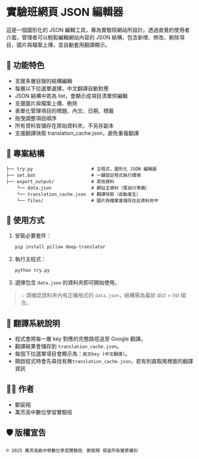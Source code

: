 # 實驗班網頁 JSON 編輯器

這是一個圖形化的 JSON 編輯工具，專為實驗班網站所設計。透過直覺的使用者介面，管理者可以輕鬆編輯網站內容的 JSON 結構，包含新增、修改、刪除項目，圖片與檔案上傳，並自動套用翻譯顯示。

## 🧩 功能特色

- 支援多層目錄的結構編輯
- 每層以下拉選單選擇，中文翻譯自動對應
- JSON 結構中若為 list，會顯示成項目清單供編輯
- 支援圖片與檔案上傳、刪除
- 表單化管理項目的標題、內文、日期、標籤
- 拖曳調整項目順序
- 所有資料皆儲存在原始資料夾，不另存副本
- 支援翻譯快取 translation_cache.json，避免重複翻譯

## 📁 專案結構

```
├── try.py                      # 主程式，圖形化 JSON 編輯器
├── set.bat                     # 一鍵設定程式執行環境
├── export_output/              # 其他資料
    └── data.json               # 網站主資料（需自行準備）
    └── translation_cache.json  # 翻譯快取（自動產生）
    └── files/                  # 圖片與檔案會儲存在此資料夾中
```

## 🚀 使用方式

1. 安裝必要套件：
    ```bash
    pip install pillow deep-translator
    ```

2. 執行主程式：
    ```bash
    python try.py
    ```

3. 選擇包含 `data.json` 的資料夾即可開始使用。

> 💡 請確認資料夾內有正確格式的 `data.json`，結構需為巢狀 dict + list 組合。

## 💬 翻譯系統說明

- 程式會將每一層 key 對應的完整路徑送至 Google 翻譯。
- 翻譯結果會儲存到 `translation_cache.json`。
- 每個下拉選單項目會顯示為：`英文key (中文翻譯)`。
- 開啟程式時會先尋找有無`translation_cache.json`，若有則直取用裡面的翻譯資訊

## 👨‍💻 作者

- 鄭宸翔
- 萬芳高中數位學習實驗班

## 🛡️ 版權宣告

```
© 2025 萬芳高級中學數位學習實驗班．鄭宸翔 保留所有變更權利
```
